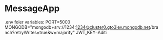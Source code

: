 # MessageApp

.env  foler variables:
PORT=5000
MONGODB="mongodb+srv://1234:1234@cluster0.gto3iev.mongodb.net/branch?retryWrites=true&w=majority"
JWT_KEY=Aditi
